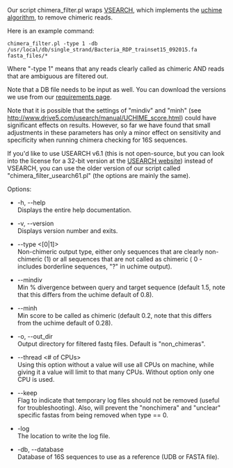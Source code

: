 Our script chimera_filter.pl wraps [VSEARCH](https://github.com/torognes/vsearch), which implements the [uchime algorithm](http://www.drive5.com/usearch/manual/uchime_algo.html), to remove chimeric reads. 

Here is an example command:

    chimera_filter.pl -type 1 -db /usr/local/db/single_strand/Bacteria_RDP_trainset15_092015.fa fasta_files/*

Where "-type 1" means that any reads clearly called as chimeric AND reads that are ambiguous are filtered out. 

Note that a DB file needs to be input as well. You can download the versions we use from our [requirements page](https://github.com/mlangill/microbiome_helper/wiki/Requirements). 

Note that it is possible that the settings of "mindiv" and "minh" (see http://www.drive5.com/usearch/manual/UCHIME_score.html) could have significant effects on results. However, so far we have found that small adjustments in these parameters has only a minor effect on sensitivity and specificity when running chimera checking for 16S sequences.

If you'd like to use USEARCH v6.1 (this is not open-source, but you can look into the license for a 32-bit version at the [USEARCH website](http://www.drive5.com/usearch/)) instead of VSEARCH, you can use the older version of our script called "chimera_filter_usearch61.pl" (the options are mainly the same).
 
Options:

* -h, --help <br>
   Displays the entire help documentation.

* -v, --version <br>
   Displays version number and exits.

* --type <[0|1]> <br>
   Non-chimeric output type, either only sequences that are clearly non-chimeric (1) or all sequences that are not called as chimeric ( 0 - includes borderline sequences, "?" in uchime output).

* --mindiv <float> <br>
   Min % divergence between query and target sequence (default 1.5, note that this differs from the uchime default of 0.8).

* --minh <float> <br>
   Min score to be called as chimeric (default 0.2, note that this differs from the uchime default of 0.28).

* -o, --out_dir <file> <br>
   Output directory for filtered fastq files. Default is "non_chimeras".

* --thread <# of CPUs> <br>
   Using this option without a value will use all CPUs on machine, while giving it a value will limit to that many CPUs. Without option only one CPU is used.

* --keep  
   Flag to indicate that temporary log files should not be removed (useful for troubleshooting). Also, will prevent the "nonchimera" and "unclear" specific fastas from being removed when type == 0.
   
* -log <file> <br>
   The location to write the log file.

* -db, --database <file> <br>
   Database of 16S sequences to use as a reference (UDB or FASTA file).